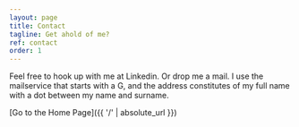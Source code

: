 ```yaml
---
layout: page
title: Contact
tagline: Get ahold of me?
ref: contact
order: 1
---
```


Feel free to hook up with me at Linkedin. Or drop me a mail.
I use the mailservice that starts with a G, and the address constitutes of my full name with a dot between my name and surname. 

[Go to the Home Page]({{ '/' | absolute_url }})

